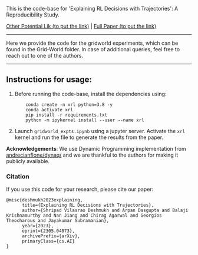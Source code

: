 This is the code-base for 'Explaining RL Decisions with Trajectories': A Reproducibility Study.

[Other Potential Lik (to put the link)]( - ) |  [Full Paper (to put the link)]( - )

---
Here we provide the code for the gridworld experiments, which can be found in the Grid-World folder. 
In case of additional queries, feel free to reach out to one of the authors.

---

## Instructions for usage:

1. Before running the code-base, install the dependencies using:
    ```
        conda create -n xrl python=3.8 -y
        conda activate xrl
        pip install -r requirements.txt
        python -m ipykernel install --user --name xrl
    ```

2. Launch `gridworld_expts.ipynb` using a jupyter server. Activate the `xrl` kernel and run the file to generate the results from the paper.

__Acknowledgements__: We use Dynamic Programming implementation from [andrecianflone/dynaq/](https://github.com/andrecianflone/dynaq/) and we are thankful to the authors for making it publicly available.

### Citation

If you use this code for your research, please cite our paper:

```
@misc{deshmukh2023explaining,
      title={Explaining RL Decisions with Trajectories}, 
      author={Shripad Vilasrao Deshmukh and Arpan Dasgupta and Balaji Krishnamurthy and Nan Jiang and Chirag Agarwal and Georgios Theocharous and Jayakumar Subramanian},
      year={2023},
      eprint={2305.04073},
      archivePrefix={arXiv},
      primaryClass={cs.AI}
}
```
